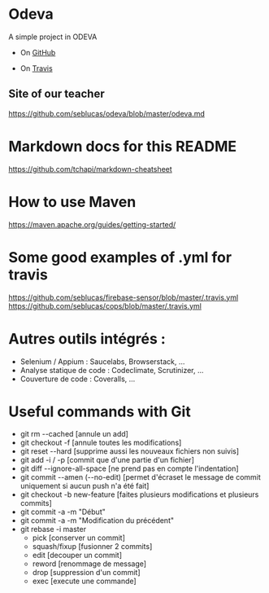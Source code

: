 # Odeva
A simple project in ODEVA

 - On [GitHub](https://github.com/Elisyo/Odeva)

 - On [Travis](https://travis-ci.org/Elisyo/Odeva)

## Site of our teacher
https://github.com/seblucas/odeva/blob/master/odeva.md

# Markdown docs for this README
https://github.com/tchapi/markdown-cheatsheet

# How to use Maven
https://maven.apache.org/guides/getting-started/

# Some good examples of .yml for travis
https://github.com/seblucas/firebase-sensor/blob/master/.travis.yml
https://github.com/seblucas/cops/blob/master/.travis.yml

# Autres outils intégrés :
 - Selenium / Appium : Saucelabs, Browserstack, ...
 - Analyse statique de code : Codeclimate, Scrutinizer, ...
 - Couverture de code : Coveralls, ...
 
# Useful commands with Git
 - git rm --cached <fichier> [annule un add]
 - git checkout -f [annule toutes les modifications]
 - git reset --hard [supprime aussi les nouveaux fichiers non suivis]
 - git add -i / -p  [commit que d'une partie d'un fichier]
 - git diff --ignore-all-space [ne prend pas en compte l'indentation]
 - git commit --amen (--no-edit) [permet d'écraset le message de commit uniquement si aucun push n'a été fait]
 - git checkout -b new-feature [faites plusieurs modifications et plusieurs commits]
 - git commit -a -m "Début"
 - git commit -a -m "Modification du précédent"
 - git rebase -i master
 	- pick [conserver un commit]
 	- squash/fixup [fusionner 2 commits]
 	- edit [decouper un commit]
 	- reword [renommage de message]
 	- drop [suppression d'un commit]
 	- exec [execute une commande]
 